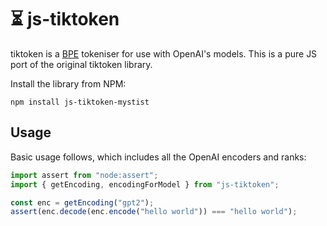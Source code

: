 # ⏳ js-tiktoken

tiktoken is a [BPE](https://en.wikipedia.org/wiki/Byte_pair_encoding) tokeniser for use with
OpenAI's models. This is a pure JS port of the original tiktoken library.

Install the library from NPM:

```
npm install js-tiktoken-mystist
```

## Usage

Basic usage follows, which includes all the OpenAI encoders and ranks:

```typescript
import assert from "node:assert";
import { getEncoding, encodingForModel } from "js-tiktoken";

const enc = getEncoding("gpt2");
assert(enc.decode(enc.encode("hello world")) === "hello world");
```
